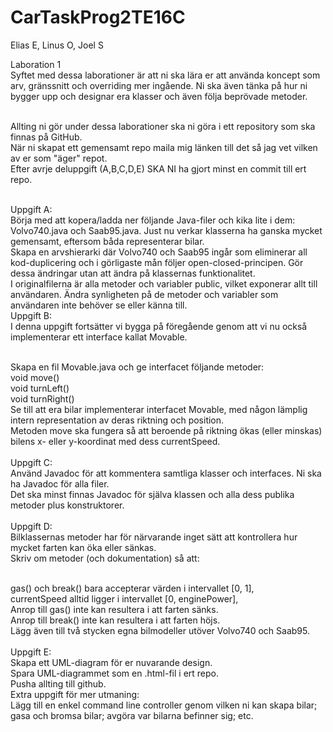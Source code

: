 # CarTaskProg2TE16C
Elias E, Linus O, Joel S

Laboration 1 <br>
Syftet med dessa laborationer är att ni ska lära er att använda koncept som arv, gränssnitt och overriding mer ingående. 
Ni ska även tänka på hur ni bygger upp och designar era klasser och även följa beprövade metoder.<br><br>

Allting ni gör under dessa laborationer ska ni göra i ett repository som ska finnas på GitHub. <br>
När ni skapat ett gemensamt repo maila mig länken till det så jag vet vilken av er som "äger" repot.<br>
Efter avrje deluppgift (A,B,C,D,E) SKA NI ha gjort minst en commit till ert repo.<br><br>

Uppgift A:<br>
Börja med att kopera/ladda ner följande Java-filer och kika lite i dem: Volvo740.java och Saab95.java. Just nu verkar klasserna ha ganska mycket gemensamt, eftersom båda representerar bilar.<br>
Skapa en arvshierarki där Volvo740 och Saab95 ingår som eliminerar all kod-duplicering och i görligaste mån följer open-closed-principen. Gör dessa ändringar utan att ändra på klassernas funktionalitet.<br>
I originalfilerna är alla metoder och variabler public, vilket exponerar allt till användaren. Ändra synligheten på de metoder och variabler som användaren inte behöver se eller känna till.<br>
Uppgift B:<br>
I denna uppgift fortsätter vi bygga på föregående genom att vi nu också implementerar ett interface kallat Movable.<br><br>

Skapa en fil Movable.java och ge interfacet följande metoder:<br>
void move()<br>
void turnLeft()<br>
void turnRight()<br>
Se till att era bilar implementerar interfacet Movable, med någon lämplig intern representation av deras riktning och position.<br>
Metoden move ska fungera så att beroende på riktning ökas (eller minskas) bilens x- eller y-koordinat med dess currentSpeed.<br><br>
Uppgift C:<br>
Använd Javadoc för att kommentera samtliga klasser och interfaces. Ni ska ha Javadoc för alla filer.<br>
Det ska minst finnas Javadoc för själva klassen och alla dess publika metoder plus konstruktorer.<br><br>
Uppgift D:<br>
Bilklassernas metoder har för närvarande inget sätt att kontrollera hur mycket farten kan öka eller sänkas.<br>
Skriv om metoder (och dokumentation) så att:<br><br>

gas() och break() bara accepterar värden i intervallet [0, 1],<br>
currentSpeed alltid ligger i intervallet [0, enginePower],<br>
Anrop till gas() inte kan resultera i att farten sänks.<br>
Anrop till break() inte kan resultera i att farten höjs.<br>
Lägg även till två stycken egna bilmodeller utöver Volvo740 och Saab95.<br><br>
Uppgift E:<br>
Skapa ett UML-diagram för er nuvarande design.<br>
Spara UML-diagrammet som en .html-fil i ert repo.<br>
Pusha allting till github.<br>
Extra uppgift för mer utmaning:<br>
Lägg till en enkel command line controller genom vilken ni kan skapa bilar; gasa och bromsa bilar; avgöra var bilarna befinner sig; etc.
